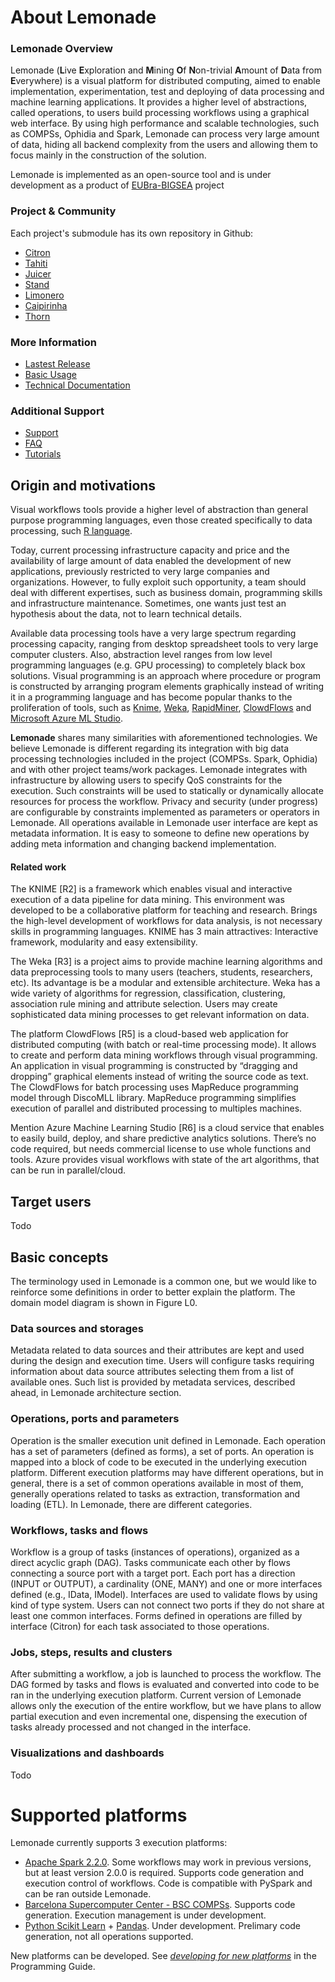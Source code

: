 # About Lemonade

### Lemonade Overview

Lemonade (**L**ive **E**xploration and **M**ining **O**f **N**on-trivial **A**mount of **D**ata from **E**verywhere) is a visual platform for distributed computing, aimed to enable implementation, experimentation, test and deploying of data processing and machine learning applications. It provides a higher level of abstractions, called operations, to users build processing workflows using a graphical web interface. By using high performance and scalable technologies, such as COMPSs, Ophidia and Spark, Lemonade can process very large amount of data, hiding all backend complexity from the users and allowing them to focus mainly in the construction of the solution.

Lemonade is implemented as an open-source tool and is under development as a product of [EUBra-BIGSEA](http://www.eubra-bigsea.eu/) project

### Project & Community

Each project's submodule has its own repository in Github:

* [Citron](https://github.com/eubr-bigsea/citron)
* [Tahiti](https://github.com/eubr-bigsea/tahiti)
* [Juicer](https://github.com/eubr-bigsea/juicer)
* [Stand](https://github.com/eubr-bigsea/stand)
* [Limonero](https://github.com/eubr-bigsea/limonero)
* [Caipirinha](https://github.com/eubr-bigsea/caipirinha)
* [Thorn](https://github.com/eubr-bigsea/thorn)


### More Information
* [Lastest Release](https://teste.ctweb.inweb.org.br/landing-page)
* [Basic Usage]()
* [Technical Documentation](https://github.com/eubr-bigsea/citron/wiki/API)

### Additional Support
* [Support]()
* [FAQ]()
* [Tutorials]()

## Origin and motivations

Visual workflows tools provide a higher level of abstraction than general purpose programming languages, even those created specifically to data processing, such [R language](https://www.r-project.org/). 

Today, current processing infrastructure capacity and price and the availability of large amount of data enabled the development of new applications, previously restricted to very large companies and organizations. However, to fully exploit such opportunity, a team should deal with different expertises, such as business domain, programming skills and infrastructure maintenance. Sometimes, one wants just test an hypothesis about the data, not to learn technical details. 

Available data processing tools have a very large spectrum regarding processing capacity, ranging from desktop spreadsheet tools to very large computer clusters. Also, abstraction level ranges from low level programming languages (e.g. GPU processing) to completely black box solutions. Visual programming is an approach where procedure or program is constructed by arranging program elements graphically instead of writing it in a programming language and has become popular thanks to the proliferation of tools, such as [Knime](https://www.knime.com/), [Weka](https://www.cs.waikato.ac.nz/ml/weka/), [RapidMiner](https://www.cs.waikato.ac.nz/ml/weka/), [ClowdFlows](http://clowdflows.org) and [Microsoft Azure ML Studio](https://studio.azureml.net). 

**Lemonade** shares many similarities with aforementioned technologies. We believe Lemonade is different regarding its integration with big data processing technologies included in the project (COMPSs. Spark, Ophidia) and with other project teams/work packages. Lemonade integrates with infrastructure by allowing users to specify QoS constraints for the execution. Such constraints will be used to statically or dynamically allocate resources for process the workflow. Privacy and security (under progress) are configurable by constraints implemented as parameters or operators in Lemonade. 
All operations available in Lemonade user interface are kept as metadata information. It is easy to someone to define new operations by adding meta information and changing backend implementation. 

#### Related work

The KNIME [R2] is a framework which enables visual and interactive execution of a data pipeline for data mining. This environment was developed to be a collaborative platform for teaching and research. Brings the high-level development of workflows for data analysis, is not necessary skills in programming languages. KNIME has 3 main attractives: Interactive framework, modularity and easy extensibility.

The Weka [R3] is  a project aims to provide machine learning algorithms and data preprocessing tools to many users (teachers, students, researchers, etc).  Its advantage is be a modular and extensible architecture. Weka has a wide variety of algorithms for regression, classification, clustering, association rule mining and attribute selection. Users may create sophisticated data mining processes to get relevant information on data.

The platform ClowdFlows [R5] is a cloud-based web application for distributed computing (with batch or real-time processing mode). It allows to create and perform data mining workflows through visual programming. An application in visual programming is constructed by “dragging and dropping” graphical elements instead of writing the source code as text. The ClowdFlows for batch processing uses MapReduce programming model through DiscoMLL library. MapReduce programming simplifies execution of parallel and distributed processing to multiples machines.

Mention Azure Machine Learning Studio [R6] is a cloud service that enables to easily build, deploy, and share predictive analytics solutions.  There’s no code required, but needs commercial license to use whole functions and tools. Azure provides visual workflows with state of the art algorithms, that can be run in parallel/cloud. 

## Target users
Todo

## Basic concepts

The terminology used in Lemonade is a common one, but we would like to reinforce some definitions in order to better explain the platform. The domain model diagram is shown in Figure L0.

### <a name="data-sources-and-storages"></a> Data sources and storages
Metadata related to data sources and their attributes are kept and used during the design and execution time. Users will configure tasks requiring information about data source attributes selecting them from a list of available ones. Such list is provided by metadata services, described ahead, in Lemonade architecture section. 

### Operations, ports and parameters

Operation is the smaller execution unit defined in Lemonade. Each operation has a set of parameters (defined as forms), a set of ports. An operation is mapped into a block of code to be executed in the underlying execution platform. Different execution platforms may have different operations, but in general, there is a set of common operations available in most of them, generally operations related to tasks as extraction, transformation and loading (ETL). In Lemonade, there are different categories.


### Workflows, tasks and flows

Workflow is a group of tasks (instances of operations), organized as a direct acyclic graph (DAG). Tasks communicate each other by flows connecting a source port with a target port. Each port has a direction (INPUT or OUTPUT), a cardinality (ONE, MANY) and one or more interfaces defined (e.g., IData, IModel). Interfaces are used to validate flows by using kind of type system. Users can not connect two ports if they do not share at least one common interfaces. Forms defined in operations are filled by interface (Citron) for each task associated to those operations. 

### Jobs, steps, results and clusters

After submitting a workflow, a job is launched to process the workflow. The DAG formed by tasks and flows is evaluated and converted into code to be ran in the underlying execution platform. Current version of Lemonade allows only the execution of the entire workflow, but we have plans to allow partial execution and even incremental one, dispensing the execution of tasks already processed and not changed in the interface. 

### Visualizations and dashboards
Todo

# Supported platforms

Lemonade currently supports 3 execution platforms:

* [Apache Spark 2.2.0](http://spark.apache.org/docs/2.2.0/). Some workflows may work in previous versions, but at least version 2.0.0 is required. Supports code generation and execution control of workflows. Code is compatible with PySpark and can be ran outside Lemonade. 
* [Barcelona Supercomputer Center - BSC COMPSs](https://www.bsc.es/research-and-development/software-and-apps/software-list/comp-superscalar). Supports code generation. Execution management is under development.
* [Python Scikit Learn](http://scikit-learn.org/stable/) + [Pandas](http://pandas.pydata.org/). Under development. Prelimary code generation, not all operations supported.

New platforms can be developed. See _[developing for new platforms]()_ in the Programming Guide.